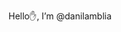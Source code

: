Hello✋, I’m @danilamblia

<!---
danilamblia/danilamblia is a ✨ special ✨ repository because its `README.md` (this file) appears on your GitHub profile.
You can click the Preview link to take a look at your changes.
--->
